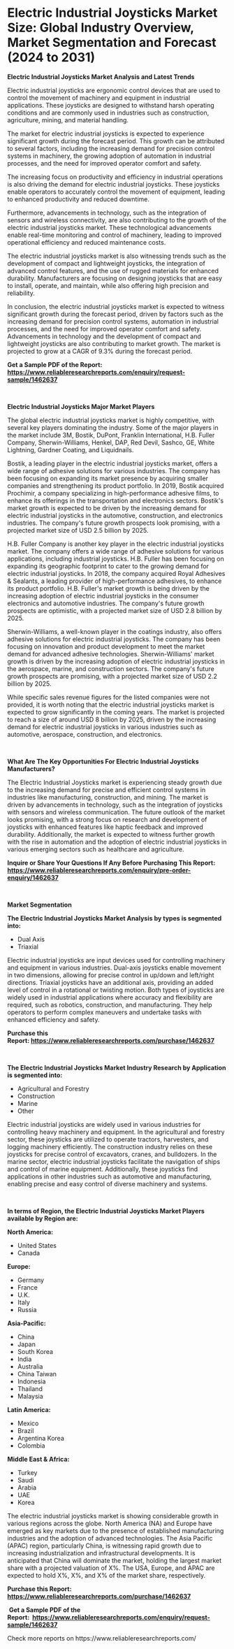 <p><h1>Electric Industrial Joysticks Market Size: Global Industry Overview, Market Segmentation and Forecast (2024 to 2031)</h1></p><p><strong>Electric Industrial Joysticks Market Analysis and Latest Trends</strong></p>
<p><p>Electric industrial joysticks are ergonomic control devices that are used to control the movement of machinery and equipment in industrial applications. These joysticks are designed to withstand harsh operating conditions and are commonly used in industries such as construction, agriculture, mining, and material handling.</p><p>The market for electric industrial joysticks is expected to experience significant growth during the forecast period. This growth can be attributed to several factors, including the increasing demand for precision control systems in machinery, the growing adoption of automation in industrial processes, and the need for improved operator comfort and safety.</p><p>The increasing focus on productivity and efficiency in industrial operations is also driving the demand for electric industrial joysticks. These joysticks enable operators to accurately control the movement of equipment, leading to enhanced productivity and reduced downtime.</p><p>Furthermore, advancements in technology, such as the integration of sensors and wireless connectivity, are also contributing to the growth of the electric industrial joysticks market. These technological advancements enable real-time monitoring and control of machinery, leading to improved operational efficiency and reduced maintenance costs.</p><p>The electric industrial joysticks market is also witnessing trends such as the development of compact and lightweight joysticks, the integration of advanced control features, and the use of rugged materials for enhanced durability. Manufacturers are focusing on designing joysticks that are easy to install, operate, and maintain, while also offering high precision and reliability.</p><p>In conclusion, the electric industrial joysticks market is expected to witness significant growth during the forecast period, driven by factors such as the increasing demand for precision control systems, automation in industrial processes, and the need for improved operator comfort and safety. Advancements in technology and the development of compact and lightweight joysticks are also contributing to market growth. The market is projected to grow at a CAGR of 9.3% during the forecast period.</p></p>
<p><strong>Get a Sample PDF of the Report:&nbsp; <a href="https://www.reliableresearchreports.com/enquiry/request-sample/1462637">https://www.reliableresearchreports.com/enquiry/request-sample/1462637</a></strong></p>
<p>&nbsp;</p>
<p><strong>Electric Industrial Joysticks Major Market Players</strong></p>
<p><p>The global electric industrial joysticks market is highly competitive, with several key players dominating the industry. Some of the major players in the market include 3M, Bostik, DuPont, Franklin International, H.B. Fuller Company, Sherwin-Williams, Henkel, DAP, Red Devil, Sashco, GE, White Lightning, Gardner Coating, and Liquidnails.</p><p>Bostik, a leading player in the electric industrial joysticks market, offers a wide range of adhesive solutions for various industries. The company has been focusing on expanding its market presence by acquiring smaller companies and strengthening its product portfolio. In 2019, Bostik acquired Prochimir, a company specializing in high-performance adhesive films, to enhance its offerings in the transportation and electronics sectors. Bostik's market growth is expected to be driven by the increasing demand for electric industrial joysticks in the automotive, construction, and electronics industries. The company's future growth prospects look promising, with a projected market size of USD 2.5 billion by 2025.</p><p>H.B. Fuller Company is another key player in the electric industrial joysticks market. The company offers a wide range of adhesive solutions for various applications, including industrial joysticks. H.B. Fuller has been focusing on expanding its geographic footprint to cater to the growing demand for electric industrial joysticks. In 2018, the company acquired Royal Adhesives & Sealants, a leading provider of high-performance adhesives, to enhance its product portfolio. H.B. Fuller's market growth is being driven by the increasing adoption of electric industrial joysticks in the consumer electronics and automotive industries. The company's future growth prospects are optimistic, with a projected market size of USD 2.8 billion by 2025.</p><p>Sherwin-Williams, a well-known player in the coatings industry, also offers adhesive solutions for electric industrial joysticks. The company has been focusing on innovation and product development to meet the market demand for advanced adhesive technologies. Sherwin-Williams' market growth is driven by the increasing adoption of electric industrial joysticks in the aerospace, marine, and construction sectors. The company's future growth prospects are promising, with a projected market size of USD 2.2 billion by 2025.</p><p>While specific sales revenue figures for the listed companies were not provided, it is worth noting that the electric industrial joysticks market is expected to grow significantly in the coming years. The market is projected to reach a size of around USD 8 billion by 2025, driven by the increasing demand for electric industrial joysticks in various industries such as automotive, aerospace, construction, and electronics.</p></p>
<p>&nbsp;</p>
<p><strong>What Are The Key Opportunities For Electric Industrial Joysticks Manufacturers?</strong></p>
<p><p>The Electric Industrial Joysticks market is experiencing steady growth due to the increasing demand for precise and efficient control systems in industries like manufacturing, construction, and mining. The market is driven by advancements in technology, such as the integration of joysticks with sensors and wireless communication. The future outlook of the market looks promising, with a strong focus on research and development of joysticks with enhanced features like haptic feedback and improved durability. Additionally, the market is expected to witness further growth with the rise in automation and the adoption of electric industrial joysticks in various emerging sectors such as healthcare and agriculture.</p></p>
<p><strong>Inquire or Share Your Questions If Any Before Purchasing This Report: <a href="https://www.reliableresearchreports.com/enquiry/pre-order-enquiry/1462637">https://www.reliableresearchreports.com/enquiry/pre-order-enquiry/1462637</a></strong></p>
<p>&nbsp;</p>
<p><strong>Market Segmentation</strong></p>
<p><strong>The Electric Industrial Joysticks Market Analysis by types is segmented into:</strong></p>
<p><ul><li>Dual Axis</li><li>Triaxial</li></ul></p>
<p><p>Electric industrial joysticks are input devices used for controlling machinery and equipment in various industries. Dual-axis joysticks enable movement in two dimensions, allowing for precise control in up/down and left/right directions. Triaxial joysticks have an additional axis, providing an added level of control in a rotational or twisting motion. Both types of joysticks are widely used in industrial applications where accuracy and flexibility are required, such as robotics, construction, and manufacturing. They help operators to perform complex maneuvers and undertake tasks with enhanced efficiency and safety.</p></p>
<p><strong>Purchase this Report:&nbsp;<a href="https://www.reliableresearchreports.com/purchase/1462637">https://www.reliableresearchreports.com/purchase/1462637</a></strong></p>
<p>&nbsp;</p>
<p><strong>The Electric Industrial Joysticks Market Industry Research by Application is segmented into:</strong></p>
<p><ul><li>Agricultural and Forestry</li><li>Construction</li><li>Marine</li><li>Other</li></ul></p>
<p><p>Electric industrial joysticks are widely used in various industries for controlling heavy machinery and equipment. In the agricultural and forestry sector, these joysticks are utilized to operate tractors, harvesters, and logging machinery efficiently. The construction industry relies on these joysticks for precise control of excavators, cranes, and bulldozers. In the marine sector, electric industrial joysticks facilitate the navigation of ships and control of marine equipment. Additionally, these joysticks find applications in other industries such as automotive and manufacturing, enabling precise and easy control of diverse machinery and systems.</p></p>
<p>&nbsp;</p>
<p><strong>In terms of Region, the Electric Industrial Joysticks Market Players available by Region are:</strong></p>
<p>
    <p> <strong> North America: </strong>
        <ul>
            <li>United States</li>
            <li>Canada</li>
        </ul>
        </p> 
    <p> <strong> Europe: </strong>
        <ul>
            <li>Germany</li>
            <li>France</li>
            <li>U.K.</li>
            <li>Italy</li>
            <li>Russia</li>
        </ul>
        </p> 
    <p> <strong> Asia-Pacific: </strong>
        <ul>
            <li>China</li>
            <li>Japan</li>
            <li>South Korea</li>
            <li>India</li>
            <li>Australia</li>
            <li>China Taiwan</li>
            <li>Indonesia</li>
            <li>Thailand</li>
            <li>Malaysia</li>
        </ul>
        </p> 
    <p> <strong> Latin America: </strong>
        <ul>
            <li>Mexico</li>
            <li>Brazil</li>
            <li>Argentina Korea</li>
            <li>Colombia</li>
        </ul>
        </p> 
    <p> <strong> Middle East & Africa: </strong>
        <ul>
            <li>Turkey</li>
            <li>Saudi</li>
            <li>Arabia</li>
            <li>UAE</li>
            <li>Korea</li>
        </ul>
    </p>
    </p>
<p><p>The electric industrial joysticks market is showing considerable growth in various regions across the globe. North America (NA) and Europe have emerged as key markets due to the presence of established manufacturing industries and the adoption of advanced technologies. The Asia Pacific (APAC) region, particularly China, is witnessing rapid growth due to increasing industrialization and infrastructural developments. It is anticipated that China will dominate the market, holding the largest market share with a projected valuation of X%. The USA, Europe, and APAC are expected to hold X%, X%, and X% of the market share, respectively.</p></p>
<p><strong>Purchase this Report: <a href="https://www.reliableresearchreports.com/purchase/1462637">https://www.reliableresearchreports.com/purchase/1462637</a></strong></p>
<p>&nbsp;<strong>Get a Sample PDF of the Report:&nbsp;&nbsp;<a href="https://www.reliableresearchreports.com/enquiry/request-sample/1462637">https://www.reliableresearchreports.com/enquiry/request-sample/1462637</a></strong></p>
<p><strong></strong></p>
<p>Check more reports on https://www.reliableresearchreports.com/</p>